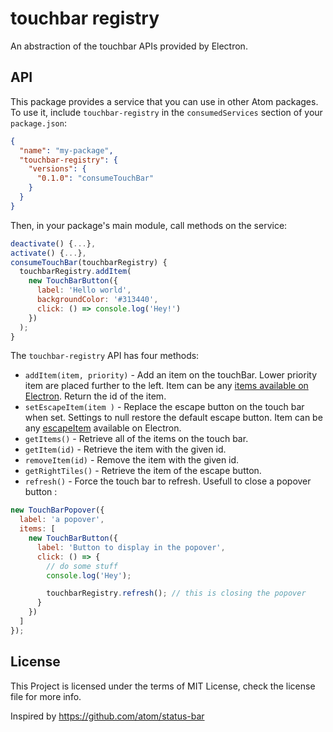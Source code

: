 # touchbar registry

An abstraction of the touchbar APIs provided by Electron.

## API

This package provides a service that you can use in other Atom packages. To use it, include `touchbar-registry` in the `consumedServices` section of your `package.json`:

```json
{
  "name": "my-package",
  "touchbar-registry": {
    "versions": {
      "0.1.0": "consumeTouchBar"
    }
  }
}
```

Then, in your package's main module, call methods on the service:

```javascript
deactivate() {...},
activate() {...},
consumeTouchBar(touchbarRegistry) {
  touchbarRegistry.addItem(
    new TouchBarButton({
      label: 'Hello world',
      backgroundColor: '#313440',
      click: () => console.log('Hey!')
    })
  );
}
```

The `touchbar-registry` API has four methods:

  * `addItem(item, priority)` - Add an item on the touchBar. Lower priority item are placed further to the left. Item can be any [items available on Electron](https://github.com/electron/electron/blob/master/docs/api/touch-bar.md). Return the id of the item.
  * `setEscapeItem(item )` - Replace the escape button on the touch bar when set. Settings to null restore the default escape button. Item can be any [escapeItem](https://github.com/electron/electron/blob/master/docs/api/touch-bar.md) available on Electron.
  * `getItems()` - Retrieve all of the items on the touch bar.
  * `getItem(id)` - Retrieve the item with the given id.
  * `removeItem(id)` - Remove the item with the given id.
  * `getRightTiles()` - Retrieve the item of the escape button.
  * `refresh()` - Force the touch bar to refresh. Usefull to close a popover button :

```javascript
new TouchBarPopover({
  label: 'a popover',
  items: [
    new TouchBarButton({
      label: 'Button to display in the popover',
      click: () => {
        // do some stuff
        console.log('Hey');

        touchbarRegistry.refresh(); // this is closing the popover
      }
    })
  ]
});
```

## License

This Project is licensed under the terms of MIT License, check the license file for more info.

Inspired by https://github.com/atom/status-bar
